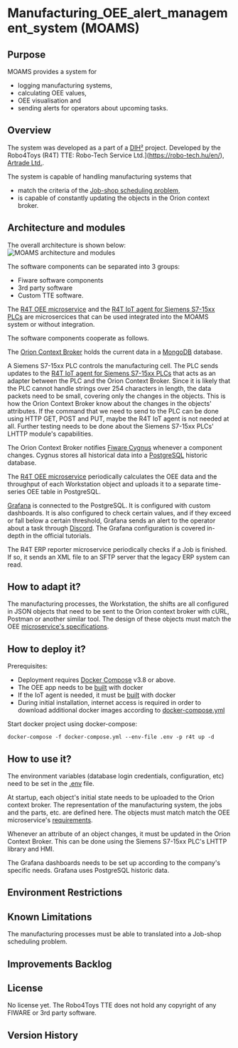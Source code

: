 # Manufacturing_OEE_alert_management_system (MOAMS)

## Purpose

MOAMS provides a system for
- logging manufacturing systems,
- calculating OEE values,
- OEE visualisation and
- sending alerts for operators about upcoming tasks.

## Overview
The system was developed as a part of a  [DIH²](http://dih-squared.eu/) project.
Developed by the Robo4Toys (R4T) TTE: Robo-Tech Service Ltd.](https://robo-tech.hu/en/), [Artrade Ltd.](https://shop.rubik.hu/en/).

The system is capable of handling manufacturing systems that
- match the criteria of the [Job-shop scheduling problem](https://en.wikipedia.org/wiki/Job-shop_scheduling),
- is capable of constantly updating the objects in the Orion context broker.

## Architecture and modules
The overall architecture is shown below: 
![MOAMS architecture and modules]()

The software components can be separated into 3 groups: 
- Fiware software components
- 3rd party software
- Custom TTE software.

The [R4T OEE microservice](https://github.com/aviharos/oee) and the [R4T IoT agent for Siemens S7-15xx PLCs](https://github.com/aviharos/iotagent-plc) are microsercices that can be used integrated into the MOAMS system or without integration.

The software components cooperate as follows.

The [Orion Context Broker](https://github.com/Fiware/tutorials.Getting-Started) holds the current data in a [MongoDB](https://www.mongodb.com/) database.

A Siemens S7-15xx PLC controls the manufacturing cell. The PLC sends updates to the [R4T IoT agent for Siemens S7-15xx PLCs](https://github.com/aviharos/iotagent-plc) that acts as an adapter between the PLC and the Orion Context Broker. Since it is likely that the PLC cannot handle strings over 254 characters in length, the data packets need to be small, covering only the changes in the objects. This is how the Orion Context Broker know about the changes in the objects' attributes. If the command that we need to send to the PLC can be done using HTTP GET, POST and PUT, maybe the R4T IoT agent is not needed at all. Further testing needs to be done about the Siemens S7-15xx PLCs' LHTTP module's capabilities.

The Orion Context Broker notifies [Fiware Cygnus](https://github.com/FIWARE/tutorials.Historic-Context-Flume) whenever a component changes. Cygnus stores all historical data into a [PostgreSQL](https://www.postgresql.org/) historic database.

The [R4T OEE microservice](https://github.com/aviharos/oee) periodically calculates the OEE data and the throughput of each Workstation object and uploads it to a separate time-series OEE table in PostgreSQL.

[Grafana](https://grafana.com/) is connected to the PostgreSQL. It is configured with custom dashboards. It is also configured to check certain values, and if they exceed or fall below a certain threshold, Grafana sends an alert to the operator about a task through [Discord](https://discord.com/). The Grafana configuration is covered in-depth in the official tutorials.

The R4T ERP reporter microservice periodically checks if a Job is finished. If so, it sends an XML file to an SFTP server that the legacy ERP system can read.

## How to adapt it?

The manufacturing processes, the Workstation, the shifts are all configured in JSON objects that need to be sent to the Orion context broker with cURL, Postman or another similar tool. The design of these objects must match the OEE [microservice's specifications](https://github.com/aviharos/oee#objects-in-the-orion-context-broker).

## How to deploy it?

Prerequisites:
 - Deployment requires [Docker Compose](https://docs.docker.com/compose/install/) v3.8 or above.
 - The OEE app needs to be [built](https://github.com/aviharos/oee#build) with docker
 - If the IoT agent is needed, it must be [built](https://github.com/aviharos/iotagent-plc#build) with docker
 - During initial installation, internet access is required in order to download additional docker images according to [docker-compose.yml](docker-compose.yml)

Start docker project using docker-compose:

	docker-compose -f docker-compose.yml --env-file .env -p r4t up -d

## How to use it?

The environment variables (database login credentials, configuration, etc) need to be set in the [.env](.env) file.

At startup, each object's initial state needs to be uploaded to the Orion context broker. The representation of the manufacturing system, the jobs and the parts, etc. are defined here. The objects must match match the OEE microservice's [requirements](https://github.com/aviharos/oee#objects-in-the-orion-context-broker).

Whenever an attribute of an object changes, it must be updated in the Orion Context Broker. This can be done using the Siemens S7-15xx PLC's LHTTP library and HMI.

The Grafana dashboards needs to be set up according to the company's specific needs. Grafana uses PostgreSQL historic data.

## Environment Restrictions

## Known Limitations
The manufacturing processes must be able to translated into a Job-shop scheduling problem.

## Improvements Backlog

## License
No license yet. The Robo4Toys TTE does not hold any copyright of any FIWARE or 3rd party software.

## Version History

